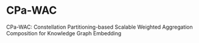 # CPa-WAC
CPa-WAC: Constellation Partitioning-based Scalable Weighted Aggregation Composition for Knowledge Graph Embedding
